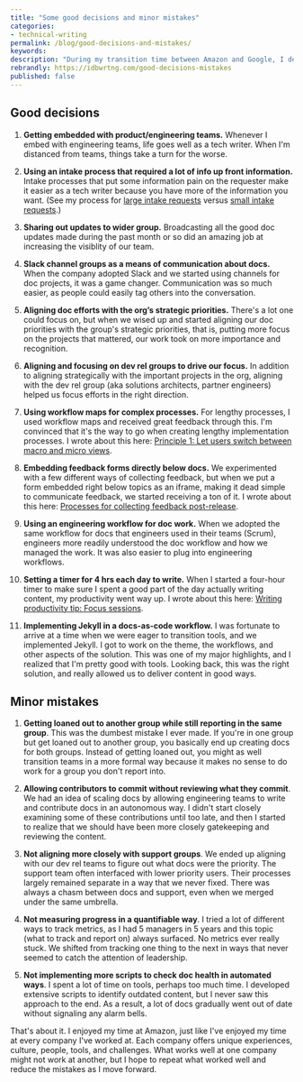 ```yaml
---
title: "Some good decisions and minor mistakes"
categories:
- technical-writing
permalink: /blog/good-decisions-and-mistakes/
keywords:
description: "During my transition time between Amazon and Google, I decided to create a brief list of some good decisions and minor mistakes during my five years at Amazon. This is a brief list, without much elaboration, but I think it's still valuable."
rebrandly: https://idbwrtng.com/good-decisions-mistakes
published: false
---
```


## Good decisions

1. **Getting embedded with product/engineering teams.** Whenever I embed with engineering teams, life goes well as a tech writer. When I'm distanced from teams, things take a turn for the worse.

2. **Using an intake process that required a lot of info up front information.** Intake processes that put some information pain on the requester make it easier as a tech writer because you have more of the information you want. (See my process for [large intake requests](/learnapidoc/docapis_managing_doc_projects.html) versus [small intake requests](/learnapidoc/docapis_managing_small_doc_requests.html).)

3. **Sharing out updates to wider group.** Broadcasting all the good doc updates made during the past month or so did an amazing job at increasing the visiblity of our team.

4. **Slack channel groups as a means of communication about docs.** When the company adopted Slack and we started using channels for doc projects, it was a game changer. Communication was so much easier, as people could easily tag others into the conversation.

5. **Aligning doc efforts with the org’s strategic priorities.** There's a lot one could focus on, but when we wised up and started aligning our doc priorities with the group's strategic priorities, that is, putting more focus on the projects that mattered, our work took on more importance and recognition.

6. **Aligning and focusing on dev rel groups to drive our focus.** In addition to aligning strategically with the important projects in the org, aligning with the dev rel group (aka solutions architects, partner engineers) helped us focus efforts in the right direction.

7. **Using workflow maps for complex processes.** For lengthy processes, I used workflow maps and received great feedback through this. I'm convinced that it's the way to go when creating lengthy implementation processes. I wrote about this here: [Principle 1: Let users switch between macro and micro views](/simplifying-complexity/macro-micro.html).

8. **Embedding feedback forms directly below docs.** We experimented with a few different ways of collecting feedback, but when we put a form embedded right below topics as an iframe, making it dead simple to communicate feedback, we started receiving a ton of it. I wrote about this here: [Processes for collecting feedback post-release](/learnapidoc/docapis_collecting_feedback_post_release.html).

9. **Using an engineering workflow for doc work.** When we adopted the same workflow for docs that engineers used in their teams (Scrum), engineers more readily understood the doc workflow and how we managed the work. It was also easier to plug into engineering workflows.

10. **Setting a timer for 4 hrs each day to write.** When I started a four-hour timer to make sure I spent a good part of the day actually writing content, my productivity went way up. I wrote about this here: [Writing productivity tip: Focus sessions](/blog/writing-productivity-through-focus-sessions/).

11. **Implementing Jekyll in a docs-as-code workflow.** I was fortunate to arrive at a time when we were eager to transition tools, and we implemented Jekyll. I got to work on the theme, the workflows, and other aspects of the solution. This was one of my major highlights, and I realized that I'm pretty good with tools. Looking back, this was the right solution, and really allowed us to deliver content in good ways.

## Minor mistakes

1. **Getting loaned out to another group while still reporting in the same group**. This was the dumbest mistake I ever made. If you're in one group but get loaned out to another group, you basically end up creating docs for both groups. Instead of getting loaned out, you might as well transition teams in a more formal way because it makes no sense to do work for a group you don't report into.

2. **Allowing contributors to commit without reviewing what they commit**. We had an idea of scaling docs by allowing engineering teams to write and contribute docs in an autonomous way. I didn't start closely examining some of these contributions until too late, and then I started to realize that we should have been more closely gatekeeping and reviewing the content.

3. **Not aligning more closely with support groups**. We ended up aligning with our dev rel teams to figure out what docs were the priority. The support team often interfaced with lower priority users. Their processes largely remained separate in a way that we never fixed. There was always a chasm between docs and support, even when we merged under the same umbrella.

4. **Not measuring progress in a quantifiable way**. I tried a lot of different ways to track metrics, as I had 5 managers in 5 years and this topic (what to track and report on) always surfaced. No metrics ever really stuck. We shifted from tracking one thing to the next in ways that never seemed to catch the attention of leadership.

5. **Not implementing more scripts to check doc health in automated ways**. I spent a lot of time on tools, perhaps too much time. I developed extensive scripts to identify outdated content, but I never saw this approach to the end. As a result, a lot of docs gradually went out of date without signaling any alarm bells.

That's about it. I enjoyed my time at Amazon, just like I've enjoyed my time at every company I've worked at. Each company offers unique experiences, culture, people, tools, and challenges. What works well at one company might not work at another, but I hope to repeat what worked well and reduce the mistakes as I move forward.
